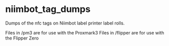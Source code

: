 # niimbot_tag_dumps
Dumps of the nfc tags on Niimbot label printer label rolls. 

Files in /pm3 are for use with the Proxmark3
Files in /flipper are for use with the Flipper Zero
